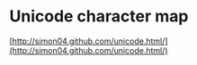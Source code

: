 Unicode character map
=====================

[http://simon04.github.com/unicode.html/](http://simon04.github.com/unicode.html/)
